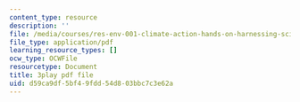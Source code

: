 ```yaml
---
content_type: resource
description: ''
file: /media/courses/res-env-001-climate-action-hands-on-harnessing-science-with-communities-to-cut-carbon-january-iap-2017/d59ca9df5bf49fdd54d803bbc7c3e62a_wbAC6IQtgAU.pdf
file_type: application/pdf
learning_resource_types: []
ocw_type: OCWFile
resourcetype: Document
title: 3play pdf file
uid: d59ca9df-5bf4-9fdd-54d8-03bbc7c3e62a
---
```

